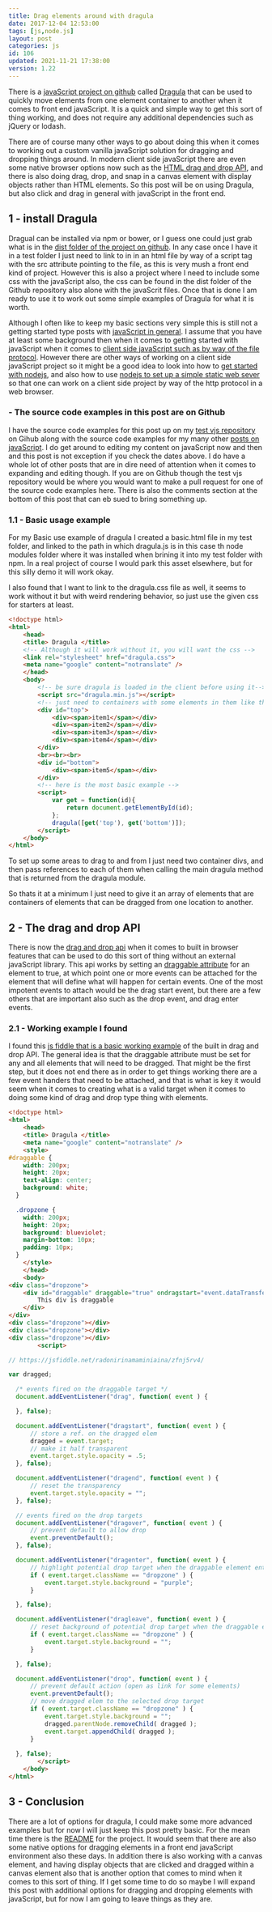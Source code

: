 ```yaml
---
title: Drag elements around with dragula
date: 2017-12-04 12:53:00
tags: [js,node.js]
layout: post
categories: js
id: 106
updated: 2021-11-21 17:38:00
version: 1.22
---
```


There is a [javaScript project on github](https://github.com/bevacqua/dragula) called [Dragula](https://bevacqua.github.io/dragula/) that can be used to quickly move elements from one element container to another when it comes to front end javaScript. It is a quick and simple way to get this sort of thing working, and does not require any additional dependencies such as jQuery or lodash.

There are of course many other ways to go about doing this when it comes to working out a custom vanilla javaScript solution for dragging and dropping things around. In modern client side javaScript there are even some native browser options now such as the [HTML drag and drop API](https://developer.mozilla.org/en-US/docs/Web/API/HTML_Drag_and_Drop_API), and there is also doing drag, drop, and snap in a canvas element with display objects rather than HTML elements. So this post will be on using Dragula, but also click and drag in general with javaScript in the front end.

<!-- more -->

## 1 - install Dragula

Dragual can be installed via npm or bower, or I guess one could just grab what is in the [dist folder of the project on github](https://github.com/bevacqua/dragula/tree/master/dist). In any case once I have it in a test folder I just need to link to in in an html file by way of a script tag with the src attribute pointing to the file, as this is very mush a front end kind of project. However this is also a project where I need to include some css with the javaScript also, the css can be found in the dist folder of the Github repository also alone with the javaScrit files. Once that is done I am ready to use it to work out some simple examples of Dragula for what it is worth.

Although I often like to keep my basic sections very simple this is still not a getting started type posts with [javaScript in general](/2018/11/27/js-getting-started/). I assume that you have at least some background then when it comes to getting started with javaScript when it comes to [client side javaScript such as by way of the file protocol](/2020/09/21/js-getting-started-file-protocol/). However there are other ways of working on a client side javaScript project so it might be a good idea to look into how to [get started with nodejs](/2017/04/05/nodejs-helloworld/), and also how to use [nodejs to set up a simple static web sever](/2017/12/04/nodejs-simple-static-sever-file/) so that one can work on a client side project by way of the http protocol in a web browser.

### - The source code examples in this post are on Github

I have the source code examples for this post up on my [test vjs repository](https://github.com/dustinpfister/test_vjs/tree/master/for_post/js-drag-elements-with-dragula) on Gihub along with the source code examples for my many other [posts on javaScript](/categories/js/). I do get around to editing my content on javaScript now and then and this post is not exception if you check the dates above. I do have a whole lot of other posts that are in dire need of attention when it comes to expanding and editing though. If you are on Github though the test vjs repository would be where you would want to make a pull request for one of the source code examples here. There is also the comments section at the bottom of this post that can eb sued to bring something up.

### 1.1 - Basic usage example

For my Basic use example of dragula I created a basic.html file in my test folder, and linked to the path in which dragula.js is in this case th node modules folder where it was installed when brining it into my test folder with npm. In a real project of course I would park this asset elsewhere, but for this silly demo it will work okay.

I also found that I want to link to the dragula.css file as well, it seems to work without it but with weird rendering behavior, so just use the given css for starters at least.

```html
<!doctype html>
<html>
    <head>
    <title> Dragula </title>
    <!-- Although it will work without it, you will want the css -->
    <link rel="stylesheet" href="dragula.css">
    <meta name="google" content="notranslate" />
    </head>
    <body>
        <!-- be sure dragula is loaded in the client before using it-->
        <script src="dragula.min.js"></script>
        <!-- just need to containers with some elements in them like this: -->
        <div id="top">
            <div><span>item1</span></div>
            <div><span>item2</span></div>
            <div><span>item3</span></div>
            <div><span>item4</span></div>
        </div>
        <br><br><br>
        <div id="bottom">
            <div><span>item5</span></div>
        </div>
        <!-- here is the most basic example -->
        <script>
            var get = function(id){
                return document.getElementById(id);
            };
            dragula([get('top'), get('bottom')]);
        </script>
    </body>
</html>
```

To set up some areas to drag to and from I just need two container divs, and then pass references to each of them when calling the main dragula method that is returned from the dragula module.

So thats it at a minimum I just need to give it an array of elements that are containers of elements that can be dragged from one location to another.

## 2 - The drag and drop API

There is now the [drag and drop api](https://developer.mozilla.org/en-US/docs/Web/API/HTML_Drag_and_Drop_API) when it comes to built in browser features that can be used to do this sort of thing without an external javaScript library. This api works by setting an [draggable attribute](https://developer.mozilla.org/en-US/docs/Web/HTML/Global_attributes/draggable) for an element to true, at which point one or more events can be attached for the element that will define what will happen for certain events. One of the most impotent events to attach would be the drag start event, but there are a few others that are important also such as the drop event, and drag enter events.

### 2.1 - Working example I found

I found this [js fiddle that is a basic working example](https://jsfiddle.net/radonirinamaminiaina/zfnj5rv4/) of the built in drag and drop API. The general idea is that the draggable attribute must be set for any and all elements that will need to be dragged. That might be the first step, but it does not end there as in order to get things working there are a few event handers that need to be attached, and that is what is key it would seem when it comes to creating what is a valid target when it comes to doing some kind of drag and drop type thing with elements.

```html
<!doctype html>
<html>
    <head>
    <title> Dragula </title>
    <meta name="google" content="notranslate" />
    <style>
#draggable {
    width: 200px;
    height: 20px;
    text-align: center;
    background: white;
  }

  .dropzone {
    width: 200px;
    height: 20px;
    background: blueviolet;
    margin-bottom: 10px;
    padding: 10px;
  }
    </style>
    </head>
    <body>
<div class="dropzone">
    <div id="draggable" draggable="true" ondragstart="event.dataTransfer.setData('text/plain',null)">
        This div is draggable
    </div>
</div>
<div class="dropzone"></div>
<div class="dropzone"></div>
<div class="dropzone"></div>
        <script>

// https://jsfiddle.net/radonirinamaminiaina/zfnj5rv4/

var dragged;

  /* events fired on the draggable target */
  document.addEventListener("drag", function( event ) {

  }, false);

  document.addEventListener("dragstart", function( event ) {
      // store a ref. on the dragged elem
      dragged = event.target;
      // make it half transparent
      event.target.style.opacity = .5;
  }, false);

  document.addEventListener("dragend", function( event ) {
      // reset the transparency
      event.target.style.opacity = "";
  }, false);

  // events fired on the drop targets 
  document.addEventListener("dragover", function( event ) {
      // prevent default to allow drop
      event.preventDefault();
  }, false);

  document.addEventListener("dragenter", function( event ) {
      // highlight potential drop target when the draggable element enters it
      if ( event.target.className == "dropzone" ) {
          event.target.style.background = "purple";
      }

  }, false);

  document.addEventListener("dragleave", function( event ) {
      // reset background of potential drop target when the draggable element leaves it
      if ( event.target.className == "dropzone" ) {
          event.target.style.background = "";
      }

  }, false);

  document.addEventListener("drop", function( event ) {
      // prevent default action (open as link for some elements)
      event.preventDefault();
      // move dragged elem to the selected drop target
      if ( event.target.className == "dropzone" ) {
          event.target.style.background = "";
          dragged.parentNode.removeChild( dragged );
          event.target.appendChild( dragged );
      }
    
  }, false);
        </script>
    </body>
</html>
```

## 3 - Conclusion

There are a lot of options for dragula, I could make some more advanced examples but for now I will just keep this post pretty basic. For the mean time there is the [README](https://github.com/bevacqua/dragula/blob/master/readme.markdown) for the project.
It would seem that there are also some native options for dragging elements in a front end javaScript environment also these days. In addition there is also working with a canvas element, and having display objects that are clicked and dragged within a canvas element also that is another option that comes to mind when it comes to this sort of thing. If I get some time to do so maybe I will expand this post with additional options for dragging and dropping elements with javaScript, but for now I am going to leave things as they are.
